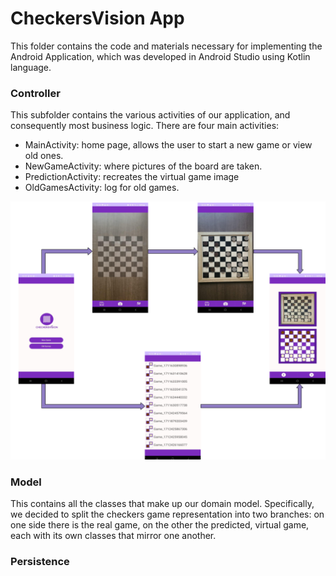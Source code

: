 # CheckersVision App

This folder contains the code and materials necessary for implementing the Android Application, which was developed in Android Studio using Kotlin language.

### Controller

This subfolder contains the various activities of our application, and consequently most business logic.
There are four main activities:

* MainActivity: home page, allows the user to start a new game or view old ones.
* NewGameActivity: where pictures of the board are taken.
* PredictionActivity: recreates the virtual game image
* OldGamesActivity: log for old games.

<img src="../_readmeImgs_/activities.png">

### Model

This contains all the classes that make up our domain model. 
Specifically, we decided to split the checkers game representation into two branches: on one side there is the real game, on the other the predicted, virtual game, each with its own classes that mirror one another.


### Persistence

